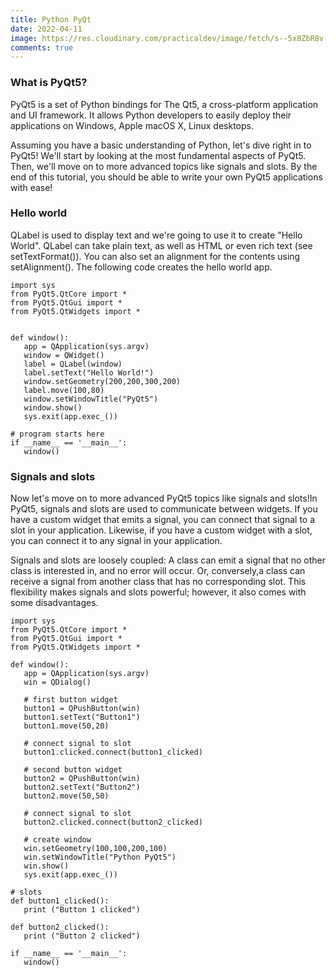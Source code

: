 ```yaml
---
title: Python PyQt
date: 2022-04-11
image: https://res.cloudinary.com/practicaldev/image/fetch/s--5x8ZbR8v--/c_imagga_scale,f_auto,fl_progressive,h_420,q_auto,w_1000/https://dev-to-uploads.s3.amazonaws.com/i/5b5e3vc30d0rqehp0wh5.jpg
comments: true
---
```

### What is PyQt5?

PyQt5 is a set of Python bindings for The Qt5, a cross-platform application and UI framework. It allows Python developers to easily deploy their applications on Windows, Apple macOS X, Linux desktops.

Assuming you have a basic understanding of Python, let's dive right in to PyQt5! We'll start by looking at the most fundamental aspects of PyQt5. Then, we'll move on to more advanced topics like signals and slots. By the end of this tutorial, you should be able to write your own PyQt5 applications with ease!

### Hello world

QLabel is used to display text and we're going to use it to create "Hello World". QLabel can take plain text, as well as HTML or even rich text (see setTextFormat()). You can also set an alignment for the contents using setAlignment(). The following code creates the hello world app.

```
import sys
from PyQt5.QtCore import *
from PyQt5.QtGui import *
from PyQt5.QtWidgets import *


def window():
   app = QApplication(sys.argv)
   window = QWidget()
   label = QLabel(window)
   label.setText("Hello World!")
   window.setGeometry(200,200,300,200)
   label.move(100,80)
   window.setWindowTitle("PyQt5")
   window.show()
   sys.exit(app.exec_())

# program starts here
if __name__ == '__main__':
   window()
```

### Signals and slots

Now let's move on to more advanced PyQt5 topics like signals and slots!In PyQt5, signals and slots are used to communicate between widgets. If you have a custom widget that emits a signal, you can connect that signal to a slot in your application. Likewise, if you have a custom widget with a slot, you can connect it to any signal in your application.

Signals and slots are loosely coupled: A class can emit a signal that no other class is interested in, and no error will occur. Or, conversely,a class can receive a signal from another class that has no corresponding slot. This flexibility makes signals and slots powerful; however, it also comes with some disadvantages.

```
import sys
from PyQt5.QtCore import *
from PyQt5.QtGui import *
from PyQt5.QtWidgets import *

def window():
   app = QApplication(sys.argv)
   win = QDialog()

   # first button widget
   button1 = QPushButton(win)
   button1.setText("Button1")
   button1.move(50,20)

   # connect signal to slot
   button1.clicked.connect(button1_clicked)
   
   # second button widget
   button2 = QPushButton(win)
   button2.setText("Button2")
   button2.move(50,50)

   # connect signal to slot
   button2.clicked.connect(button2_clicked)
   
   # create window
   win.setGeometry(100,100,200,100)
   win.setWindowTitle("Python PyQt5")
   win.show()
   sys.exit(app.exec_())

# slots
def button1_clicked():
   print ("Button 1 clicked")

def button2_clicked():
   print ("Button 2 clicked")

if __name__ == '__main__':
   window()
```